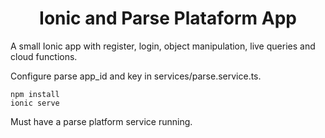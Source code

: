 <div align="center">
<h1>Ionic and Parse Plataform App</h1>
</div>

<p>A small Ionic app with register, login, object manipulation, live queries and cloud functions.</p>
<p>Configure parse app_id and key in services/parse.service.ts.</p>

```
npm install
ionic serve
```
<p>Must have a parse platform service running.</p>
